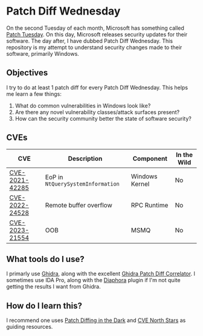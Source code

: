 # Patch Diff Wednesday
On the second Tuesday of each month, Microsoft has something called [Patch Tuesday](https://en.wikipedia.org/wiki/Patch_Tuesday). On this day, Microsoft releases security updates for their software. The day after, I have dubbed Patch Diff Wednesday. This repository is my attempt to understand security changes made to their software, primarily Windows. 

## Objectives
I try to do at least 1 patch diff for every Patch Diff Wednesday. This helps me learn a few things:
1. What do common vulnerabilities in Windows look like?
2. Are there any novel vulnerability classes/attack surfaces present?
3. How can the security community better the state of software security?

## CVEs

| CVE    | Description | Component | In the Wild |
| -------- | ------- | -------- | ------- |
| [CVE-2021-42285](Windows/CVE-2021-42285/README.md)  | EoP in `NtQuerySystemInformation`    | Windows Kernel  | No   |
| [CVE-2022-24528](Windows/CVE-2022-24528/README.md)    | Remote buffer overflow     | RPC Runtime | No     |
| [CVE-2023-21554](Windows/CVE-2023-21554/README.md)      | OOB    | MSMQ    | No    |


## What tools do I use?
I primarly use [Ghidra](https://github.com/NationalSecurityAgency/ghidra), along with the excellent [Ghidra Patch Diff Correlator](https://github.com/clearbluejar/ghidra-patchdiff-correlator). I sometimes use IDA Pro, along with the [Diaphora](https://github.com/joxeankoret/diaphora) plugin if I'm not quite getting the results I want from Ghidra.

## How do I learn this?
I recommend one uses [Patch Diffing in the Dark](https://github.com/VulnerabilityResearchCentre/patch-diffing-in-the-dark)  and [CVE North Stars](https://cve-north-stars.github.io) as guiding resources.
